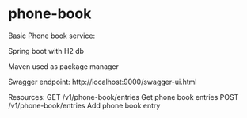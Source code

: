 # phone-book

Basic Phone book service:

Spring boot with H2 db

Maven used as package manager

Swagger endpoint: http://localhost:9000/swagger-ui.html

Resources:
GET /v1/phone-book/entries Get phone book entries
POST /v1/phone-book/entries Add phone book entry



